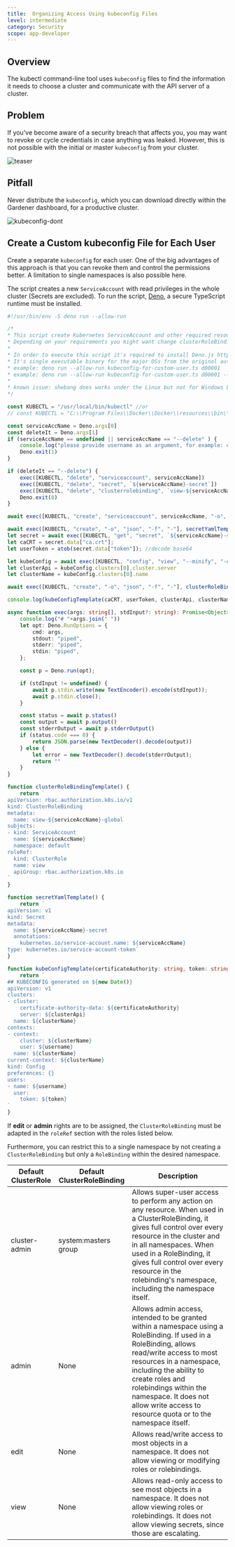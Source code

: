 ```yaml
---
title:  Organizing Access Using kubeconfig Files
level: intermediate
category: Security
scope: app-developer
---
```


## Overview

The kubectl command-line tool uses `kubeconfig` files to find the information it needs to choose a cluster and 
communicate with the API server of a cluster.

## Problem
If you've become aware of a security breach that affects you, you may want to revoke or cycle credentials 
in case anything was leaked. However, this is not possible with the initial or master `kubeconfig` from your 
cluster.

![teaser](./images/teaser.svg)

## Pitfall

Never distribute the `kubeconfig`, which you can download directly within the Gardener dashboard, for a productive cluster.

![kubeconfig-dont](./images/kubeconfig-initial.png)


## Create a Custom kubeconfig File for Each User

Create a separate `kubeconfig` for each user. One of the big advantages of this approach is that you can revoke them and control 
the permissions better. A limitation to single namespaces is also possible here.

The script creates a new `ServiceAccount` with read privileges in the whole cluster (Secrets are excluded).
To run the script, [Deno](https://deno.land/), a secure TypeScript runtime must be installed.


```TypeScript
#!/usr/bin/env -S deno run --allow-run

/*
* This script create Kubernetes ServiceAccount and other required resource and print KUBECONFIG to console.
* Depending on your requirements you might want change clusterRoleBindingTemplate() function
*
* In order to execute this script it's required to install Deno.js https://deno.land/ (TypeScript & JavaScript runtime).
* It's single executable binary for the major OSs from the original author of the Node.js
* example: deno run --allow-run kubeconfig-for-custom-user.ts d00001
* example: deno run --allow-run kubeconfig-for-custom-user.ts d00001 --delete
*
* known issue: shebang does works under the Linux but not for Windows Linux Subsystem
*/

const KUBECTL = "/usr/local/bin/kubectl" //or
// const KUBECTL = "C:\\Program Files\\Docker\\Docker\\resources\\bin\\kubectl.exe"

const serviceAccName = Deno.args[0]
const deleteIt = Deno.args[1]
if (serviceAccName == undefined || serviceAccName == "--delete" ) {
    console.log("please provide username as an argument, for example: deno run --allow-run kubeconfig-for-custom-user.ts USER_NAME [--delete]")
    Deno.exit(1)
}

if (deleteIt == "--delete") {
    exec([KUBECTL, "delete", "serviceaccount", serviceAccName])
    exec([KUBECTL, "delete", "secret", `${serviceAccName}-secret`])
    exec([KUBECTL, "delete", "clusterrolebinding", `view-${serviceAccName}-global`])
    Deno.exit(0)
}

await exec([KUBECTL, "create", "serviceaccount", serviceAccName, "-o", "json"])

await exec([KUBECTL, "create", "-o", "json", "-f", "-"], secretYamlTemplate())
let secret = await exec([KUBECTL, "get", "secret", `${serviceAccName}-secret`, "-o", "json"])
let caCRT = secret.data["ca.crt"];
let userToken = atob(secret.data["token"]); //decode base64

let kubeConfig = await exec([KUBECTL, "config", "view", "--minify", "-o", "json"]);
let clusterApi = kubeConfig.clusters[0].cluster.server
let clusterName = kubeConfig.clusters[0].name

await exec([KUBECTL, "create", "-o", "json", "-f", "-"], clusterRoleBindingTemplate())

console.log(kubeConfigTemplate(caCRT, userToken, clusterApi, clusterName, serviceAccName + "-" + clusterName))

async function exec(args: string[], stdInput?: string): Promise<Object> {
    console.log("# "+args.join(" "))
    let opt: Deno.RunOptions = {
        cmd: args,
        stdout: "piped",
        stderr: "piped",
        stdin: "piped",
    };

    const p = Deno.run(opt);

    if (stdInput != undefined) {
        await p.stdin.write(new TextEncoder().encode(stdInput));
        await p.stdin.close();
    }

    const status = await p.status()
    const output = await p.output()
    const stderrOutput = await p.stderrOutput()
    if (status.code === 0) {
        return JSON.parse(new TextDecoder().decode(output))
    } else {
        let error = new TextDecoder().decode(stderrOutput);
        return ""
    }
}

function clusterRoleBindingTemplate() {
    return `
apiVersion: rbac.authorization.k8s.io/v1
kind: ClusterRoleBinding
metadata:
  name: view-${serviceAccName}-global
subjects:
- kind: ServiceAccount
  name: ${serviceAccName}
  namespace: default
roleRef:
  kind: ClusterRole
  name: view
  apiGroup: rbac.authorization.k8s.io    
`
}

function secretYamlTemplate() {
    return `
apiVersion: v1
kind: Secret
metadata:
  name: ${serviceAccName}-secret
  annotations:
    kubernetes.io/service-account.name: ${serviceAccName}
type: kubernetes.io/service-account-token`
}

function kubeConfigTemplate(certificateAuthority: string, token: string, clusterApi: string, clusterName: string, username: string) {
    return `
## KUBECONFIG generated on ${new Date()}
apiVersion: v1
clusters:
- cluster:
    certificate-authority-data: ${certificateAuthority}
    server: ${clusterApi}
  name: ${clusterName}
contexts:
- context:
    cluster: ${clusterName}
    user: ${username}
  name: ${clusterName}
current-context: ${clusterName}
kind: Config
preferences: {}
users:
- name: ${username}
  user:
    token: ${token}
`
}

```

If **edit** or **admin** rights are to be assigned, the `ClusterRoleBinding` must be adapted in the `roleRef` section 
with the roles listed below.

Furthermore, you can restrict this to a single namespace by not creating a `ClusterRoleBinding` but only a `RoleBinding`
within the desired namespace.

Default ClusterRole |	Default ClusterRoleBinding	| Description |
------------------- | ----------------------------- | --------------- |
cluster-admin	    | system:masters group	        | Allows super-user access to perform any action on any resource. When used in a ClusterRoleBinding, it gives full control over every resource in the cluster and in all namespaces. When used in a RoleBinding, it gives full control over every resource in the rolebinding's namespace, including the namespace itself. |
admin	            | None                          | Allows admin access, intended to be granted within a namespace using a RoleBinding. If used in a RoleBinding, allows read/write access to most resources in a namespace, including the ability to create roles and rolebindings within the namespace. It does not allow write access to resource quota or to the namespace itself. |
edit	            | None	                        | Allows read/write access to most objects in a namespace. It does not allow viewing or modifying roles or rolebindings. |
view	            | None                          | Allows read-only access to see most objects in a namespace. It does not allow viewing roles or rolebindings. It does not allow viewing secrets, since those are escalating. |